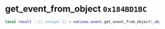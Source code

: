 # get_event_from_object `0x184BD1BC`

```lua
local result --[[ integer ]] = natives.event.get_event_from_object(_object --[[ integer ]])
```